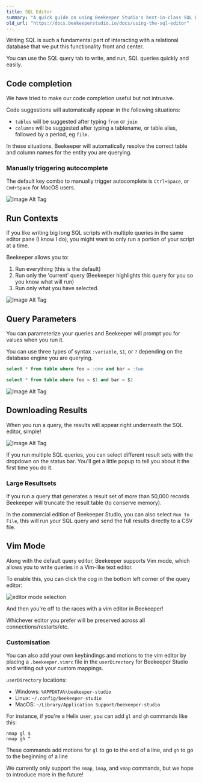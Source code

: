 ```yaml
---
title: SQL Editor
summary: "A quick guide on using Beekeeper Studio's best-in-class SQL Editor"
old_url: "https://docs.beekeeperstudio.io/docs/using-the-sql-editor"
---
```


Writing SQL is such a fundamental part of interacting with a relational database that we put this functionality front and center.

You can use the SQL query tab to write, and run, SQL queries quickly and easily.

## Code completion

We have tried to make our code completion useful but not intrusive.

Code suggestions will automatically appear in the following situations:

- `tables` will be suggested after typing `from` or `join`
- `columns` will be suggested after typing a tablename, or table alias, followed by a period, eg `film.`

In these situations, Beekeeper will automatically resolve the correct table and column names for the entity you are querying.

### Manually triggering autocomplete

The default key combo to manually trigger autocomplete is `Ctrl+Space`, or `Cmd+Space` for MacOS users.

![Image Alt Tag](/assets/images/using-the-sql-editor-11.gif)

## Run Contexts

If you like writing big long SQL scripts with multiple queries in the same editor pane (I know I do), you might want to only run a portion of your script at a time.

Beekeeper allows you to:

1. Run everything (this is the default)
2. Run only the 'current' query (Beekeeper highlights this query for you so you know what will run)
3. Run only what you have selected.

![Image Alt Tag](/assets/images/using-the-sql-editor-12.gif)

## Query Parameters

You can parameterize your queries and Beekeeper will prompt you for values when you run it.

You can use three types of syntax `:variable`, `$1`, or `?` depending on the database engine you are querying.

```sql
select * from table where foo = :one and bar = :two

select * from table where foo = $1 and bar = $2
```
![Image Alt Tag](/assets/images/using-the-sql-editor-13.gif)


## Downloading Results

When you run a query, the results will appear right underneath the SQL editor, simple!

![Image Alt Tag](/assets/images/using-the-sql-editor-99.png)

If you run multiple SQL queries, you can select different result sets with the dropdown on the status bar. You'll get a little popup to tell you about it the first time you do it.

### Large Resultsets

If you run a query that generates a result set of more than 50,000 records Beekeeper will truncate the result table (to conserve memory).

In the commercial edition of Beekeeper Studio, you can also select `Run To File`, this will run your SQL query and send the full results directly to a CSV file.

## Vim Mode
Along with the default query editor, Beekeeper supports Vim mode, which allows you to write queries in a Vim-like text editor.

To enable this, you can click the cog in the bottom left corner of the query editor:

![editor mode selection](/assets/images/using-the-sql-editor-155.png)

And then you're off to the races with a vim editor in Beekeeper!

Whichever editor you prefer will be preserved across all connections/restarts/etc.

### Customisation
You can also add your own keybindings and motions to the vim editor by placing a `.beekeeper.vimrc` file in the `userDirectory` for Beekeeper Studio and writing out your custom mappings.

`userDirectory` locations:
- Windows: `%APPDATA%\beekeeper-studio`
- Linux: `~/.config/beekeeper-studio`
- MacOS: `~/Library/Application Support/beekeeper-studio`

For instance, if you're a Helix user, you can add `gl` and `gh` commands like this:

```
nmap gl $
nmap gh ^
```

These commands add motions for `gl` to go to the end of a line, and `gh` to go to the beginning of a line

We currently only support the `nmap`, `imap`, and `vmap` commands, but we hope to introduce more in the future!


